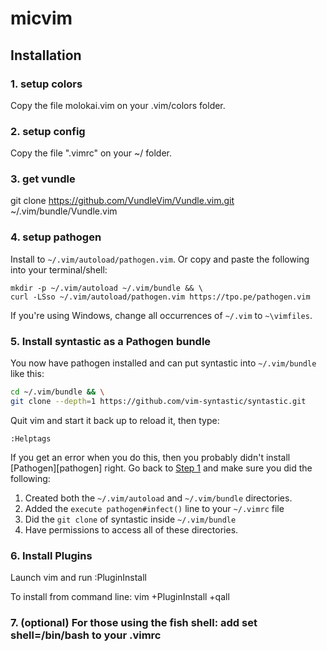 # micvim


## Installation

### 1. setup colors

Copy the file molokai.vim on your .vim/colors folder.


### 2. setup config

Copy the file ".vimrc" on your ~/ folder.


### 3. get vundle

git clone https://github.com/VundleVim/Vundle.vim.git ~/.vim/bundle/Vundle.vim

### 4. setup pathogen

Install to `~/.vim/autoload/pathogen.vim`.
Or copy and paste the following into your terminal/shell:

    mkdir -p ~/.vim/autoload ~/.vim/bundle && \
    curl -LSso ~/.vim/autoload/pathogen.vim https://tpo.pe/pathogen.vim

If you're using Windows, change all occurrences of `~/.vim` to `~\vimfiles`.


### 5. Install syntastic as a Pathogen bundle

You now have pathogen installed and can put syntastic into `~/.vim/bundle` like
this:
```sh
cd ~/.vim/bundle && \
git clone --depth=1 https://github.com/vim-syntastic/syntastic.git
```
Quit vim and start it back up to reload it, then type:
```vim
:Helptags
```
If you get an error when you do this, then you probably didn't install
[Pathogen][pathogen] right. Go back to [Step 1](#step1) and make sure you did the
following:

1. Created both the `~/.vim/autoload` and `~/.vim/bundle` directories.
2. Added the `execute pathogen#infect()` line to your `~/.vimrc` file
3. Did the `git clone` of syntastic inside `~/.vim/bundle`
4. Have permissions to access all of these directories.


### 6. Install Plugins

Launch vim and run :PluginInstall

To install from command line: vim +PluginInstall +qall

### 7. (optional) For those using the fish shell: add set shell=/bin/bash to your .vimrc
